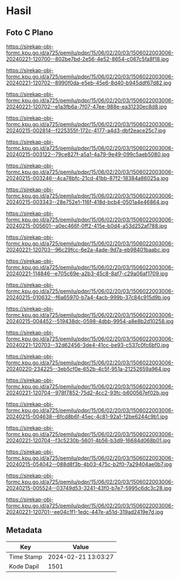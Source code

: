 # Hasil

## Foto C Plano

https://sirekap-obj-formc.kpu.go.id/a725/pemilu/pdpr/15/06/02/20/03/1506022003006-20240221-120700--802be7bd-2e56-4e52-8654-c067c5fa8f18.jpg

https://sirekap-obj-formc.kpu.go.id/a725/pemilu/pdpr/15/06/02/20/03/1506022003006-20240221-120702--8990f0da-e5eb-45e6-8d40-b945ddf67d82.jpg

https://sirekap-obj-formc.kpu.go.id/a725/pemilu/pdpr/15/06/02/20/03/1506022003006-20240221-120702--e1a3fb6a-7f07-47ee-988e-ea31230ec8d8.jpg

https://sirekap-obj-formc.kpu.go.id/a725/pemilu/pdpr/15/06/02/20/03/1506022003006-20240215-002814--f225355f-172c-4177-a4d3-dbf2eace25c7.jpg

https://sirekap-obj-formc.kpu.go.id/a725/pemilu/pdpr/15/06/02/20/03/1506022003006-20240215-003122--79ce827f-a5a1-4a79-9e49-099c5aeb5080.jpg

https://sirekap-obj-formc.kpu.go.id/a725/pemilu/pdpr/15/06/02/20/03/1506022003006-20240215-003246--4ca78bfc-21cd-41bb-87f2-18384a86025a.jpg

https://sirekap-obj-formc.kpu.go.id/a725/pemilu/pdpr/15/06/02/20/03/1506022003006-20240215-003343--28e752e1-116f-418d-bcb4-0501a4e46864.jpg

https://sirekap-obj-formc.kpu.go.id/a725/pemilu/pdpr/15/06/02/20/03/1506022003006-20240215-005601--a0ec466f-0ff2-415e-b0d4-a53d252af788.jpg

https://sirekap-obj-formc.kpu.go.id/a725/pemilu/pdpr/15/06/02/20/03/1506022003006-20240221-120703--96c29fcc-6e2a-4ade-9d7a-eb98401baabc.jpg

https://sirekap-obj-formc.kpu.go.id/a725/pemilu/pdpr/15/06/02/20/03/1506022003006-20240221-114846--e705c69e-a2b3-45c8-8af7-c29a06af1709.jpg

https://sirekap-obj-formc.kpu.go.id/a725/pemilu/pdpr/15/06/02/20/03/1506022003006-20240215-010632--f6a65970-b7a4-4acb-999b-37c84c915d9b.jpg

https://sirekap-obj-formc.kpu.go.id/a725/pemilu/pdpr/15/06/02/20/03/1506022003006-20240215-004452--519438dc-0598-4dbb-9954-a8e8b2d10258.jpg

https://sirekap-obj-formc.kpu.go.id/a725/pemilu/pdpr/15/06/02/20/03/1506022003006-20240221-120703--32d62456-3de4-41cc-be93-c537c0fc6bf0.jpg

https://sirekap-obj-formc.kpu.go.id/a725/pemilu/pdpr/15/06/02/20/03/1506022003006-20240220-234225--3eb5cf0e-652b-4c5f-951a-21252659a964.jpg

https://sirekap-obj-formc.kpu.go.id/a725/pemilu/pdpr/15/06/02/20/03/1506022003006-20240221-120704--978f7852-75d2-4cc2-93fc-b600567ef02b.jpg

https://sirekap-obj-formc.kpu.go.id/a725/pemilu/pdpr/15/06/02/20/03/1506022003006-20240215-004638--6fcd8b6f-45ec-4c81-92a1-12be6244c9b1.jpg

https://sirekap-obj-formc.kpu.go.id/a725/pemilu/pdpr/15/06/02/20/03/1506022003006-20240221-120704--f3c5230b-5601-4b56-b3d9-16684d068b01.jpg

https://sirekap-obj-formc.kpu.go.id/a725/pemilu/pdpr/15/06/02/20/03/1506022003006-20240215-054042--088d8f3b-4b03-475c-b2f0-7a29404ae0b7.jpg

https://sirekap-obj-formc.kpu.go.id/a725/pemilu/pdpr/15/06/02/20/03/1506022003006-20240215-005524--03749d53-3241-43f0-b7e7-5995c6dc3c28.jpg

https://sirekap-obj-formc.kpu.go.id/a725/pemilu/pdpr/15/06/02/20/03/1506022003006-20240221-120701--ee04c1f1-1edc-447e-a51d-319ad2419e7d.jpg


## Metadata

| Key        | Value               |
| ---------- | ------------------- |
| Time Stamp | 2024-02-21 13:03:27 |
| Kode Dapil | 1501                |




